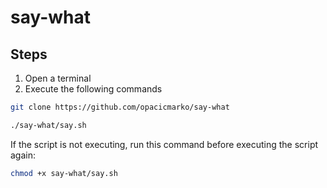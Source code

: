 # say-what

## Steps
1. Open a terminal
2. Execute the following commands
```bash
git clone https://github.com/opacicmarko/say-what

./say-what/say.sh
```
If the script is not executing, run this command before executing the script again:
```bash
chmod +x say-what/say.sh
```
